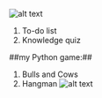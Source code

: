 ![alt text](https://github.com/RadkaMat/application_python/blob/master/python_picture.png?raw=true)
1. To-do list
2. Knowledge quiz
>
##my Python game:##
1. Bulls and Cows
2. Hangman
![alt text](https://github.com/RadkaMat/application_python/blob/master/python_picture.png)
